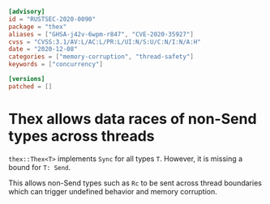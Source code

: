 ```toml
[advisory]
id = "RUSTSEC-2020-0090"
package = "thex"
aliases = ["GHSA-j42v-6wpm-r847", "CVE-2020-35927"]
cvss = "CVSS:3.1/AV:L/AC:L/PR:L/UI:N/S:U/C:N/I:N/A:H"
date = "2020-12-08"
categories = ["memory-corruption", "thread-safety"]
keywords = ["concurrency"]

[versions]
patched = []
```

# Thex<T> allows data races of non-Send types across threads

`thex::Thex<T>` implements `Sync` for all types `T`. However, it is missing a
bound for `T: Send`.

This allows non-Send types such as `Rc` to be sent across thread boundaries
which can trigger undefined behavior and memory corruption.
